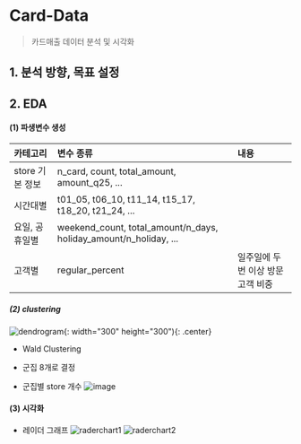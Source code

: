 # Card-Data
> 카드매출 데이터 분석 및 시각화

## 1. 분석 방향, 목표 설정
## 2. EDA
#### (1) 파생변수 생성


|카테고리 | 변수 종류 | 내용 |
|:---|:----|:----|
|store 기본 정보 | n_card, count, total_amount, amount_q25, ... |  |
|시간대별 | t01_05,	t06_10,	t11_14,	t15_17,	t18_20,	t21_24, ...	 |  |
|요일, 공휴일별 | weekend_count, total_amount/n_days, holiday_amount/n_holiday, ... |  |
|고객별 | regular_percent | 일주일에 두번 이상 방문 고객 비중|



##### (2) clustering
![dendrogram](https://user-images.githubusercontent.com/44764167/107056802-11ac3600-6816-11eb-9a73-7d4d7daeb0ea.png){: width="300" height="300"){: .center}

- Wald Clustering
- 군집 8개로 결정

- 군집별 store 개수
![image](https://user-images.githubusercontent.com/44764167/107057286-a151e480-6816-11eb-9805-9744b8ad1733.png)


#### (3) 시각화
- 레이더 그래프
![raderchart1](https://user-images.githubusercontent.com/44764167/107056793-107b0900-6816-11eb-8918-af96fb337c31.png)
![raderchart2](https://user-images.githubusercontent.com/44764167/107056800-11ac3600-6816-11eb-9d3d-d993ce4f6175.png)
